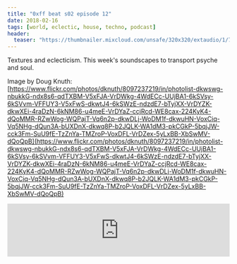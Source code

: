 ```yaml
---
title: "0xff beat s02 episode 12"
date: 2018-02-16
tags: [world, eclectic, house, techno, podcast]
header:
  teaser: "https://thumbnailer.mixcloud.com/unsafe/320x320/extaudio/1/7/3/2/19e9-fe3c-47fd-9c27-b1aa616ea4e2"
---
```


Textures and eclecticism. This week's soundscapes to transport psyche and soul.

Image by Doug Knuth: [https://www.flickr.com/photos/dknuth/8097237219/in/photolist-dkwswg-nbukkG-ndx8s6-qdTXBM-V5xFJA-VrDWkg-4WdECc-UUjBA1-6kSVsy-6kSVvm-VFFUY3-V5xFwS-dkwtJ4-6kSWzE-ndzdE7-bTyjXX-VrDYZK-dkwXEi-4raDzN-6kNM86-u4meE-VrDYaZ-ccjRcd-WE8cax-224KyK4-dQoMMR-RZwWog-WQPajT-Vq6n2p-dkwDLj-WoDM1f-dkwuHN-VoxCiq-Vq5NHg-dQun3A-bUXDnX-dkwq8P-b2JQLK-WA1dM3-pkCGkP-5bqjJW-cck3Fm-SuU9fE-TzZnYa-TMZroP-VoxDFL-VrDZex-5yLxBB-XbSwMV-dQoQpB](https://www.flickr.com/photos/dknuth/8097237219/in/photolist-dkwswg-nbukkG-ndx8s6-qdTXBM-V5xFJA-VrDWkg-4WdECc-UUjBA1-6kSVsy-6kSVvm-VFFUY3-V5xFwS-dkwtJ4-6kSWzE-ndzdE7-bTyjXX-VrDYZK-dkwXEi-4raDzN-6kNM86-u4meE-VrDYaZ-ccjRcd-WE8cax-224KyK4-dQoMMR-RZwWog-WQPajT-Vq6n2p-dkwDLj-WoDM1f-dkwuHN-VoxCiq-Vq5NHg-dQun3A-bUXDnX-dkwq8P-b2JQLK-WA1dM3-pkCGkP-5bqjJW-cck3Fm-SuU9fE-TzZnYa-TMZroP-VoxDFL-VrDZex-5yLxBB-XbSwMV-dQoQpB)

<iframe width="100%" height="120" src="https://www.mixcloud.com/widget/iframe/?hide_cover=1&light=1&feed=%2F0xff-beat%2F0xff-beat-s02-episode-12%2F" frameborder="0" ></iframe>
